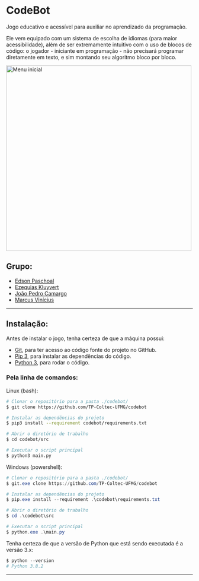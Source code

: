 # CodeBot

Jogo educativo e acessível para auxiliar no aprendizado da programação.

Ele vem equipado com um sistema de escolha de idiomas (para maior acessibilidade), além de ser extremamente intuitivo com o uso de blocos de código: o jogador - iniciante em programação - não precisará programar diretamente em texto, e sim montando seu algoritmo bloco por bloco.

<img src="https://github.com/TP-Coltec-UFMG/codebot/blob/main/wiki-imgs/menu.png" alt="Menu inicial" width="500">

## Grupo:
- [Edson Paschoal](https://github.com/sshEdd1e)
- [Ezequias Kluyvert](https://github.com/UserZeca)
- [João Pedro Camargo](https://github.com/CommonHooman)
- [Marcus Vinícius](https://github.com/MarcusPeixe)

---

## Instalação:

Antes de instalar o jogo, tenha certeza de que a máquina possui:
- [Git](https://git-scm.com/), para ter acesso ao código fonte do projeto no GitHub.
- [Pip 3](https://pypi.org/project/pip/), para instalar as dependências do código.
- [Python 3](https://www.python.org/), para rodar o código.

### Pela linha de comandos:

Linux (bash):
```bash
# Clonar o repositório para a pasta ./codebot/
$ git clone https://github.com/TP-Coltec-UFMG/codebot

# Instalar as dependências do projeto
$ pip3 install --requirement codebot/requirements.txt

# Abrir o diretório de trabalho
$ cd codebot/src

# Executar o script principal
$ python3 main.py
```

Windows (powershell):
```powershell
# Clonar o repositório para a pasta ./codebot/
$ git.exe clone https://github.com/TP-Coltec-UFMG/codebot

# Instalar as dependências do projeto
$ pip.exe install --requirement .\codebot\requirements.txt

# Abrir o diretório de trabalho
$ cd .\codebot\src

# Executar o script principal
$ python.exe .\main.py
```

Tenha certeza de que a versão de Python que está sendo executada é a versão 3.x:
```powershell
$ python --version
# Python 3.8.2
```

---
